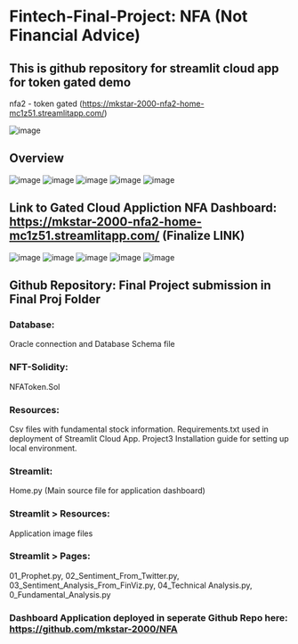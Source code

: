 # Fintech-Final-Project: NFA (Not Financial Advice)

## This is github repository for streamlit cloud app for token gated demo

nfa2 - token gated
(https://mkstar-2000-nfa2-home-mc1z51.streamlitapp.com/)


![image](https://user-images.githubusercontent.com/97927250/185012456-a2b2e2ed-1c0e-4f15-acc3-7a4f91415522.png)
## Overview
![image](https://user-images.githubusercontent.com/97927250/185024866-52e765bb-ec67-4b82-a8cc-9cad8ef0e80b.png)
![image](https://user-images.githubusercontent.com/97927250/185012579-b213ffea-fa78-4dd8-be12-6baf267bc8d6.png)
![image](https://user-images.githubusercontent.com/97927250/185012662-66ec2224-3051-45c5-892c-9a371f290c60.png)
![image](https://user-images.githubusercontent.com/97927250/185012670-5216f852-344c-41d2-9a6e-f3377d0b0221.png)
![image](https://user-images.githubusercontent.com/97927250/185024925-d4278897-526f-4e7e-9c38-4cdc846e2081.png)
## Link to Gated Cloud Appliction NFA Dashboard: https://mkstar-2000-nfa2-home-mc1z51.streamlitapp.com/ (Finalize LINK)
![image](https://user-images.githubusercontent.com/97927250/185024972-30752b05-e058-42f0-8739-e3b936e8f853.png)
![image](https://user-images.githubusercontent.com/97927250/185012700-8fce80ae-6336-4253-b44a-40653fe62a64.png)
![image](https://user-images.githubusercontent.com/97927250/185025797-c3f0a9fd-3191-40e9-8c03-4ce099930e9b.png)
![image](https://user-images.githubusercontent.com/97927250/185012707-453703da-a9fb-4604-8d5e-c507a9468cd9.png)
![image](https://user-images.githubusercontent.com/97927250/185012724-f647af47-1471-4bbe-b0c1-917146432287.png)

## Github Repository: Final Project submission in Final Proj Folder
### Database:  
Oracle connection and Database Schema file  
### NFT-Solidity:  
NFAToken.Sol   
### Resources:  
Csv files with fundamental stock information. Requirements.txt used in deployment of Streamlit Cloud App. Project3 Installation guide for setting up local environment.  
### Streamlit:  
Home.py (Main source file for application dashboard)
### Streamlit > Resources:  
Application image files  
### Streamlit > Pages:  
01_Prophet.py, 02_Sentiment_From_Twitter.py, 03_Sentiment_Analysis_From_FinViz.py, 04_Technical Analysis.py, 0_Fundamental_Analysis.py  

### Dashboard Application deployed in seperate Github Repo here: https://github.com/mkstar-2000/NFA

